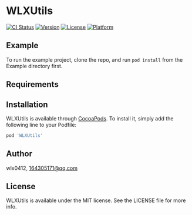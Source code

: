 # WLXUtils

[![CI Status](https://img.shields.io/travis/wlx0412/WLXUtils.svg?style=flat)](https://travis-ci.org/wlx0412/WLXUtils)
[![Version](https://img.shields.io/cocoapods/v/WLXUtils.svg?style=flat)](https://cocoapods.org/pods/WLXUtils)
[![License](https://img.shields.io/cocoapods/l/WLXUtils.svg?style=flat)](https://cocoapods.org/pods/WLXUtils)
[![Platform](https://img.shields.io/cocoapods/p/WLXUtils.svg?style=flat)](https://cocoapods.org/pods/WLXUtils)

## Example

To run the example project, clone the repo, and run `pod install` from the Example directory first.

## Requirements

## Installation

WLXUtils is available through [CocoaPods](https://cocoapods.org). To install
it, simply add the following line to your Podfile:

```ruby
pod 'WLXUtils'
```

## Author

wlx0412, 164305171@qq.com

## License

WLXUtils is available under the MIT license. See the LICENSE file for more info.
